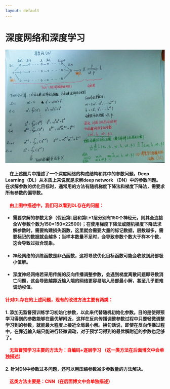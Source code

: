 ```yaml
---
layout: default
---
```


# **深度网络和深度学习**

![hdsj](../images/DN-1.jpg)
 
#### &nbsp;&nbsp;&nbsp;&nbsp;在上述图片中描述了一个深度网络的构成结构和其中的参数问题，Deep Learning（DL）从本质上来说就是求解deep network （DN）中的参数问题。在求解参数的优化目标时，通常用的方法有随机梯度下降法和梯度下降法，需要求所有参数的偏导数。
   
#### <font color='red'>&nbsp;&nbsp;&nbsp;&nbsp;由上图中描述中，我们可以看到DL存在的问题： </font>  

- <h4>需要求解的参数太多（假设第L层和第L+1层分别有150个神经元，则其全连接全W参数个数为150*150=22500）；在使用梯度下降法或随机梯度下降法求解参数时，需要构建损失函数，这里就会需要大量的标记数据，层数越多，需要标记的数据就会越多；当样本数量不足时，会导致参数个数大于样本个数，这会导致过拟合现象。</h4>   
- <h4>神经网络的训练函数是非凸函数，这将导致优化目标函数可能会收敛到局部极小值解。</h4>
- <h4>深度神经网络若采用传统的反向传播调整参数，会遇到梯度离散问题即导数消亡问题，这会导致越靠近输入端的网络更容易陷入局部最小解，甚至几乎更难调动权值。</h4>  

#### <font color='red'>针对DL存在的上述问题，现有的改进方法主要有两类：</font>  
 
#### 1. 添加无监督预训练学习初始化参数，以此来代替随机初始化参数。目的是使得预学习得到的参数能够在最优解附近，这样在反向传播调整参数过程中只要轻微调整学习到的参数，就能最大程度上接近全局最小解。换句话说，即使在反向传播过程中，在靠近输入端只能进行轻微调动，对于预学习得到的最优解附近的参数也足够了。   

#### <font color='red'>&nbsp;&nbsp;&nbsp;&nbsp;无监督预学习主要的方法为：自编码+逐层学习 （这一类方法在后面博文中会单独描述）</font>
   
#### 2. 针对DN中参数过多问题，还可以用压缩参数减少参数量的方法解决。
  
#### &nbsp;&nbsp;&nbsp;&nbsp;<font color='red'>这类方法主要是：CNN（在后面博文中会单独描述）</font>

